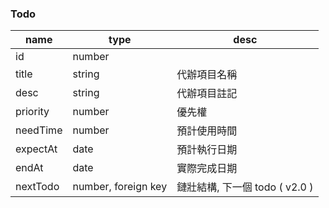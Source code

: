 ### Todo

name | type | desc
---- | ---- | ----
id | number |
title | string | 代辦項目名稱
desc | string | 代辦項目註記
priority | number | 優先權
needTime | number | 預計使用時間
expectAt | date | 預計執行日期
endAt | date | 實際完成日期
nextTodo | number, foreign key | 鏈壯結構, 下一個 todo ( v2.0 )
